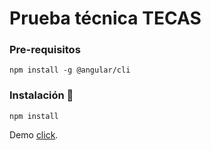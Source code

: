 # Prueba técnica TECAS

### Pre-requisitos
```
npm install -g @angular/cli
```
### Instalación 🔧

```
npm install
```
Demo [click](https://danielicc.github.io/tecas/#/home).
